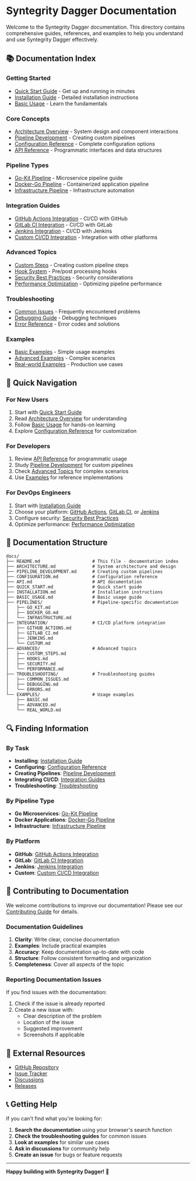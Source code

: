 # Syntegrity Dagger Documentation

Welcome to the Syntegrity Dagger documentation. This directory contains comprehensive guides, references, and examples to help you understand and use Syntegrity Dagger effectively.

## 📚 Documentation Index

### Getting Started
- [Quick Start Guide](QUICK_START.md) - Get up and running in minutes
- [Installation Guide](INSTALLATION.md) - Detailed installation instructions
- [Basic Usage](BASIC_USAGE.md) - Learn the fundamentals

### Core Concepts
- [Architecture Overview](ARCHITECTURE.md) - System design and component interactions
- [Pipeline Development](PIPELINE_DEVELOPMENT.md) - Creating custom pipelines
- [Configuration Reference](CONFIGURATION.md) - Complete configuration options
- [API Reference](API.md) - Programmatic interfaces and data structures

### Pipeline Types
- [Go-Kit Pipeline](PIPELINES/GO_KIT.md) - Microservice pipeline guide
- [Docker-Go Pipeline](PIPELINES/DOCKER_GO.md) - Containerized application pipeline
- [Infrastructure Pipeline](PIPELINES/INFRASTRUCTURE.md) - Infrastructure automation

### Integration Guides
- [GitHub Actions Integration](INTEGRATION/GITHUB_ACTIONS.md) - CI/CD with GitHub
- [GitLab CI Integration](INTEGRATION/GITLAB_CI.md) - CI/CD with GitLab
- [Jenkins Integration](INTEGRATION/JENKINS.md) - CI/CD with Jenkins
- [Custom CI/CD Integration](INTEGRATION/CUSTOM.md) - Integration with other platforms

### Advanced Topics
- [Custom Steps](ADVANCED/CUSTOM_STEPS.md) - Creating custom pipeline steps
- [Hook System](ADVANCED/HOOKS.md) - Pre/post processing hooks
- [Security Best Practices](ADVANCED/SECURITY.md) - Security considerations
- [Performance Optimization](ADVANCED/PERFORMANCE.md) - Optimizing pipeline performance

### Troubleshooting
- [Common Issues](TROUBLESHOOTING/COMMON_ISSUES.md) - Frequently encountered problems
- [Debugging Guide](TROUBLESHOOTING/DEBUGGING.md) - Debugging techniques
- [Error Reference](TROUBLESHOOTING/ERRORS.md) - Error codes and solutions

### Examples
- [Basic Examples](EXAMPLES/BASIC.md) - Simple usage examples
- [Advanced Examples](EXAMPLES/ADVANCED.md) - Complex scenarios
- [Real-world Examples](EXAMPLES/REAL_WORLD.md) - Production use cases

## 🚀 Quick Navigation

### For New Users
1. Start with [Quick Start Guide](QUICK_START.md)
2. Read [Architecture Overview](ARCHITECTURE.md) for understanding
3. Follow [Basic Usage](BASIC_USAGE.md) for hands-on learning
4. Explore [Configuration Reference](CONFIGURATION.md) for customization

### For Developers
1. Review [API Reference](API.md) for programmatic usage
2. Study [Pipeline Development](PIPELINE_DEVELOPMENT.md) for custom pipelines
3. Check [Advanced Topics](ADVANCED/) for complex scenarios
4. Use [Examples](EXAMPLES/) for reference implementations

### For DevOps Engineers
1. Start with [Installation Guide](INSTALLATION.md)
2. Choose your platform: [GitHub Actions](INTEGRATION/GITHUB_ACTIONS.md), [GitLab CI](INTEGRATION/GITLAB_CI.md), or [Jenkins](INTEGRATION/JENKINS.md)
3. Configure security: [Security Best Practices](ADVANCED/SECURITY.md)
4. Optimize performance: [Performance Optimization](ADVANCED/PERFORMANCE.md)

## 📖 Documentation Structure

```
docs/
├── README.md                    # This file - documentation index
├── ARCHITECTURE.md              # System architecture and design
├── PIPELINE_DEVELOPMENT.md      # Creating custom pipelines
├── CONFIGURATION.md             # Configuration reference
├── API.md                       # API documentation
├── QUICK_START.md               # Quick start guide
├── INSTALLATION.md              # Installation instructions
├── BASIC_USAGE.md               # Basic usage guide
├── PIPELINES/                   # Pipeline-specific documentation
│   ├── GO_KIT.md
│   ├── DOCKER_GO.md
│   └── INFRASTRUCTURE.md
├── INTEGRATION/                 # CI/CD platform integration
│   ├── GITHUB_ACTIONS.md
│   ├── GITLAB_CI.md
│   ├── JENKINS.md
│   └── CUSTOM.md
├── ADVANCED/                    # Advanced topics
│   ├── CUSTOM_STEPS.md
│   ├── HOOKS.md
│   ├── SECURITY.md
│   └── PERFORMANCE.md
├── TROUBLESHOOTING/             # Troubleshooting guides
│   ├── COMMON_ISSUES.md
│   ├── DEBUGGING.md
│   └── ERRORS.md
└── EXAMPLES/                    # Usage examples
    ├── BASIC.md
    ├── ADVANCED.md
    └── REAL_WORLD.md
```

## 🔍 Finding Information

### By Task
- **Installing**: [Installation Guide](INSTALLATION.md)
- **Configuring**: [Configuration Reference](CONFIGURATION.md)
- **Creating Pipelines**: [Pipeline Development](PIPELINE_DEVELOPMENT.md)
- **Integrating CI/CD**: [Integration Guides](INTEGRATION/)
- **Troubleshooting**: [Troubleshooting](TROUBLESHOOTING/)

### By Pipeline Type
- **Go Microservices**: [Go-Kit Pipeline](PIPELINES/GO_KIT.md)
- **Docker Applications**: [Docker-Go Pipeline](PIPELINES/DOCKER_GO.md)
- **Infrastructure**: [Infrastructure Pipeline](PIPELINES/INFRASTRUCTURE.md)

### By Platform
- **GitHub**: [GitHub Actions Integration](INTEGRATION/GITHUB_ACTIONS.md)
- **GitLab**: [GitLab CI Integration](INTEGRATION/GITLAB_CI.md)
- **Jenkins**: [Jenkins Integration](INTEGRATION/JENKINS.md)
- **Custom**: [Custom CI/CD Integration](INTEGRATION/CUSTOM.md)

## 📝 Contributing to Documentation

We welcome contributions to improve our documentation! Please see our [Contributing Guide](../CONTRIBUTING.md) for details.

### Documentation Guidelines

1. **Clarity**: Write clear, concise documentation
2. **Examples**: Include practical examples
3. **Accuracy**: Keep documentation up-to-date with code
4. **Structure**: Follow consistent formatting and organization
5. **Completeness**: Cover all aspects of the topic

### Reporting Documentation Issues

If you find issues with the documentation:

1. Check if the issue is already reported
2. Create a new issue with:
   - Clear description of the problem
   - Location of the issue
   - Suggested improvement
   - Screenshots if applicable

## 🔗 External Resources

- [GitHub Repository](https://github.com/getsyntegrity/syntegrity-dagger)
- [Issue Tracker](https://github.com/getsyntegrity/syntegrity-dagger/issues)
- [Discussions](https://github.com/getsyntegrity/syntegrity-dagger/discussions)
- [Releases](https://github.com/getsyntegrity/syntegrity-dagger/releases)

## 📞 Getting Help

If you can't find what you're looking for:

1. **Search the documentation** using your browser's search function
2. **Check the troubleshooting guides** for common issues
3. **Look at examples** for similar use cases
4. **Ask in discussions** for community help
5. **Create an issue** for bugs or feature requests

---

**Happy building with Syntegrity Dagger!** 🚀

